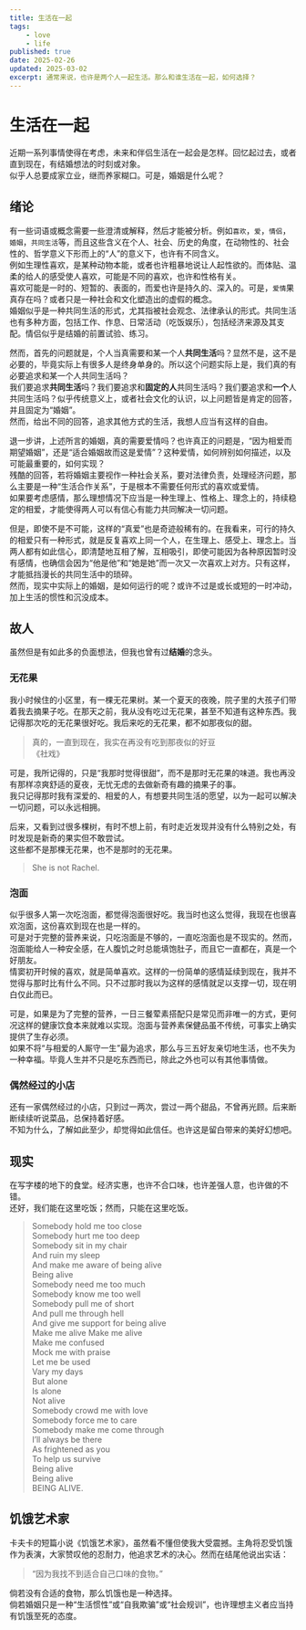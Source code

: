 ```yaml
---
title: 生活在一起
tags:
    - love
    - life
published: true
date: 2025-02-26
updated: 2025-03-02
excerpt: 通常来说，也许是两个人一起生活。那么和谁生活在一起，如何选择？
---
```


# 生活在一起

近期一系列事情使得在考虑，未来和伴侣生活在一起会是怎样。回忆起过去，或者直到现在，有结婚想法的时刻或对象。  
似乎人总要成家立业，继而养家糊口。可是，婚姻是什么呢？

## 绪论

有一些词语或概念需要一些澄清或解释，然后才能被分析。例如`喜欢`，`爱`，`情侣`，`婚姻`，`共同生活`等，而且这些含义在个人、社会、历史的角度，在动物性的、社会性的、哲学意义下形而上的“人”的意义下，也许有不同含义。  
例如生理性喜欢，是某种动物本能，或者也许粗暴地说让人起性欲的。而体贴、温柔的给人的感受使人喜欢，可能是不同的喜欢，也许和性格有关。  
喜欢可能是一时的、短暂的、表面的，而爱也许是持久的、深入的。可是，`爱情`果真存在吗？或者只是一种社会和文化塑造出的虚假的概念。  
婚姻似乎是一种共同生活的形式，尤其指被社会观念、法律承认的形式。共同生活也有多种方面，包括工作、作息、日常活动（吃饭娱乐），包括经济来源及其支配。情侣似乎是结婚的前置试验、练习。

然而，首先的问题就是，个人当真需要和某一个人**共同生活**吗？显然不是，这不是必要的，毕竟实际上有很多人是终身单身的。所以这个问题实际上是，我们真的有必要追求和某一个人共同生活吗？  
我们要追求**共同生活**吗？我们要追求和**固定的人**共同生活吗？我们要追求和**一个**人共同生活吗？似乎传统意义上，或者社会文化的认识，以上问题皆是肯定的回答，并且固定为“婚姻”。  
然而，给出不同的回答，追求其他方式的生活，我想人应当有这样的自由。

退一步讲，上述所言的婚姻，真的需要爱情吗？也许真正的问题是，“因为相爱而期望婚姻”，还是“适合婚姻故而这是爱情”？这种爱情，如何辨别如何描述，以及可能最重要的，如何实现？  
残酷的回答，若将婚姻主要视作一种社会关系，要对法律负责，处理经济问题，那么主要是一种“生活合作关系”，于是根本不需要任何形式的喜欢或爱情。  
如果要考虑感情，那么理想情况下应当是一种生理上、性格上、理念上的，持续稳定的相爱，才能使得两人可以有信心有能力共同解决一切问题。

但是，即使不是不可能，这样的“真爱”也是奇迹般稀有的。在我看来，可行的持久的相爱只有一种形式，就是反复喜欢上同一个人，在生理上、感受上、理念上。当两人都有如此信心，即清楚地互相了解，互相吸引，即使可能因为各种原因暂时没有感情，也确信会因为“他是他”和“她是她”而一次又一次喜欢上对方。只有这样，才能抵挡漫长的共同生活中的琐碎。  
然而，现实中实际上的婚姻，是如何运行的呢？或许不过是或长或短的一时冲动，加上生活的惯性和沉没成本。

## 故人

虽然但是有如此多的负面想法，但我也曾有过**结婚**的念头。

### 无花果

我小时候住的小区里，有一棵无花果树。某一个夏天的夜晚，院子里的大孩子们带着我去摘果子吃。在那天之前，我从没有吃过无花果，甚至不知道有这种东西。我记得那次吃的无花果很好吃。我后来吃的无花果，都不如那夜似的甜。

> 真的，一直到现在，我实在再没有吃到那夜似的好豆  
> 《社戏》

可是，我所记得的，只是“我那时觉得很甜”，而不是那时无花果的味道。我也再没有那样凉爽舒适的夏夜，无忧无虑的去做新奇有趣的摘果子的事。  
我只记得那时我有深爱的、相爱的人，有想要共同生活的愿望，以为一起可以解决一切问题，可以永远相拥。

后来，又看到过很多棵树，有时不想上前，有时走近发现并没有什么特别之处，有时发现是新奇的果实但不敢尝试。  
这些都不是那棵无花果，也不是那时的无花果。

> She is not Rachel.

### 泡面

似乎很多人第一次吃泡面，都觉得泡面很好吃。我当时也这么觉得，我现在也很喜欢泡面，这份喜欢到现在也是一样的。  
可是对于完整的营养来说，只吃泡面是不够的，一直吃泡面也是不现实的。然而，泡面能给人一种安全感，在人腹饥之时总能填饱肚子，而且它一直都在，真是一个好朋友。  
情窦初开时候的喜欢，就是简单喜欢。这样的一份简单的感情延续到现在，我并不觉得与那时比有什么不同。只不过那时我以为这样的感情就足以支撑一切，现在明白仅此而已。

可是，如果是为了完整的营养，一日三餐荤素搭配只是常见而非唯一的方式，更何况这样的健康饮食本来就难以实现。泡面与营养素保健品虽不传统，可事实上确实提供了生存必须。  
如果不将“与相爱的人厮守一生”最为追求，那么与三五好友亲切地生活，也不失为一种幸福。毕竟人生并不只是吃东西而已，除此之外也可以有其他事情做。

### 偶然经过的小店

还有一家偶然经过的小店，只到过一两次，尝过一两个甜品，不曾再光顾。后来断断续续听说菜品，总保持着好感。  
不知为什么，了解如此至少，却觉得如此信任。也许这是留白带来的美好幻想吧。

## 现实

在写字楼的地下的食堂。经济实惠，也许不合口味，也许差强人意，也许做的不错。  
还好，我们能在这里吃饭；然而，只能在这里吃饭。

> Somebody hold me too close  
> Somebody hurt me too deep  
> Somebody sit in my chair  
> And ruin my sleep  
> And make me aware of being alive  
> Being alive  
> Somebody need me too much  
> Somebody know me too well  
> Somebody pull me of short  
> And pull me through hell  
> And give me support for being alive  
> Make me alive Make me alive  
> Make me confused  
> Mock me with praise  
> Let me be used  
> Vary my days  
> But alone  
> Is alone  
> Not alive  
> Somebody crowd me with love  
> Somebody force me to care  
> Somebody make me come through  
> I’ll always be there  
> As frightened as you  
> To help us survive  
> Being alive  
> Being alive  
> BEING ALIVE.

## 饥饿艺术家

卡夫卡的短篇小说《饥饿艺术家》，虽然看不懂但使我大受震撼。主角将忍受饥饿作为表演，大家赞叹他的忍耐力，他追求艺术的决心。然而在结尾他说出实话：

> “因为我找不到适合自己口味的食物。”

倘若没有合适的食物，那么饥饿也是一种选择。  
倘若婚姻只是一种“生活惯性”或“自我欺骗”或“社会规训”，也许理想主义者应当持有饥饿至死的态度。
